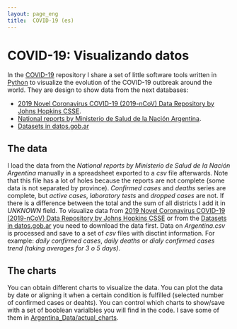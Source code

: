 ```yaml
---
layout: page_eng
title:  COVID-19 (es)
---
```


# COVID-19: Visualizando datos

In the [COVID-19](https://github.com/rvalla/COVID-19) repository I share a set of little software tools
written in [Python](https://www.python.org/) to visualize the evolution of the COVID-19 outbreak around
the world.
They are design to show data from the next databases:
- [2019 Novel Coronavirus COVID-19 (2019-nCoV) Data Repository by Johns
Hopkins CSSE](https://github.com/CSSEGISandData/COVID-19).
- [National reports by Ministerio de Salud de la Nación Argentina](https://www.argentina.gob.ar/coronavirus/informe-diario).
- [Datasets in datos.gob.ar](https://datos.gob.ar/dataset?q=covid)

## The data
I load the data from the *National reports by Ministerio de Salud de la Nación Argentina* manually in a
spreadsheet exported to a *csv* file afterwards. Note that this file has a lot of holes because 
the reports are not complete (some data is not separated by province). *Confirmed cases* and *deaths* series are
complete, but *active cases*, *laboratory tests* and *dropped cases* are not. If there is a difference between
the total and the sum of all districts I add it in *UNKNOWN* field.
To visualize data from [2019 Novel Coronavirus COVID-19 (2019-nCoV) Data Repository by Johns
Hopkins CSSE](https://github.com/CSSEGISandData/COVID-19) or from the 
[Datasets in datos.gob.ar](https://datos.gob.ar/dataset?q=covid) you need to download the data first.
Data on *Argentina.csv* is processed and save to a set of *csv* files with disctint information. For example:
*daily confirmed cases*, *daily deaths* or *dialy confirmed cases trend (taking averages for 3 o 5 days)*.

## The charts
You can obtain different charts to visualize the data. You can plot the data by date or aligning it when a
certain condition is fulfilled (selected number of confirmed cases or deahts). You can control which charts
to show/save with a set of booblean varialbles you will find in the code. I save some of them in
[Argentina_Data/actual_charts](https://github.com/rvalla/COVID-19/tree/master/Argentina_Data/actual_charts).